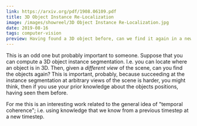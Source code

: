 ```yaml
---
link: https://arxiv.org/pdf/1908.06109.pdf
title: 3D Object Instance Re-Localization
image: /images/showreel/3D Object Instance Re-Localization.jpg
date: 2019-08-16
tags: computer-vision
preview: Having found a 3D object before, can we find it again in a new view?
---
```


This is an odd one but probably important to someone. Suppose that you can
compute a 3D object instance segmentation. I.e. you can locate where an object
is in 3D. Then, given a _different view_ of the scene, can you find the
objects again? This is important, probably, because succeeding at the instance
segmentation at arbitrary views of the scene is harder, you might think, then
if you use your prior knowledge about the objects positions, having seen them
before.

For me this is an interesting work related to the general idea of "temporal
coherence"; i.e. using knowledge that we know from a previous timestep at a
new timestep.
